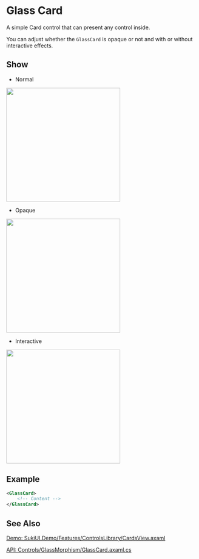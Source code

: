 # Glass Card

A simple Card control that can present any control inside.

You can adjust whether the `GlassCard` is opaque or not and with or without interactive effects.

## Show

- Normal

<img src="/controls/layout/glasscard-1.webp" height="300px" width="300px"/>

- Opaque

<img src="/controls/layout/glasscard-2.webp" height="300px" width="300px"/>

- Interactive

<img src="/controls/layout/glasscard-3.webp" height="300px" width="300px"/>

## Example

```xml
<GlassCard>
    <!-- Content -->
</GlassCard>
```

## See Also

[Demo: SukiUI.Demo/Features/ControlsLibrary/CardsView.axaml](https://github.com/kikipoulet/SukiUI/blob/main/SukiUI.Demo/Features/ControlsLibrary/CardsView.axaml)


[API: Controls/GlassMorphism/GlassCard.axaml.cs](https://github.com/kikipoulet/SukiUI/blob/main/SukiUI/Controls/GlassMorphism/GlassCard.axaml.cs)
